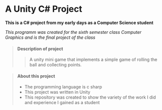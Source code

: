 # A Unity C# Project

**This is a C# project from my early days as a Computer Science student**

_This programm was created for the sixth semester class Computer Graphics
and is the final project of the class_

> #### Description of project
>
>>A unity mini game that implements a simple game of rolling the ball and collecting points.

> #### About this project
>
> - The programming language is c sharp
> - This project was written in Unity
> - This repository was created to show the variety of the work I did and experience I gained as a student
>


